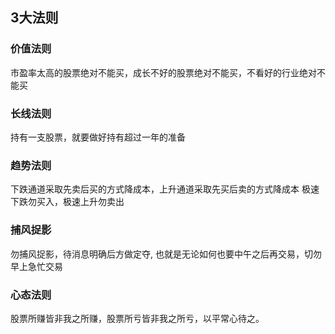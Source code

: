 
## 3大法则

### 价值法则
市盈率太高的股票绝对不能买，成长不好的股票绝对不能买，不看好的行业绝对不能买

### 长线法则
持有一支股票，就要做好持有超过一年的准备

### 趋势法则
下跌通道采取先卖后买的方式降成本，上升通道采取先买后卖的方式降成本
极速下跌勿买入，极速上升勿卖出

### 捕风捉影
勿捕风捉影，待消息明确后方做定夺, 也就是无论如何也要中午之后再交易，切勿早上急忙交易

### 心态法则
股票所赚皆非我之所赚，股票所亏皆非我之所亏，以平常心待之。
